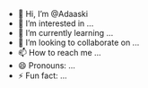 - 👋 Hi, I’m @Adaaski
- 👀 I’m interested in ...
- 🌱 I’m currently learning ...
- 💞️ I’m looking to collaborate on ...
- 📫 How to reach me ...
- 😄 Pronouns: ...
- ⚡ Fun fact: ...

<!---
Adaaski/Adaaski is a ✨ special ✨ repository because its `README.md` (this file) appears on your GitHub profile.
You can click the Preview link to take a look at your changes.
--->
